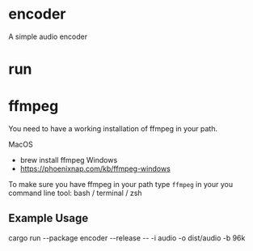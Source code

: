 # encoder
A simple audio encoder

# run

# ffmpeg
You need to have a working installation of ffmpeg in your path.

MacOS
* brew install ffmpeg
Windows
* https://phoenixnap.com/kb/ffmpeg-windows

To make sure you have ffmpeg in your path
type `ffmpeg` in your you command line tool: bash / terminal / zsh


## Example Usage
cargo run --package encoder --release -- -i audio -o dist/audio -b 96k
